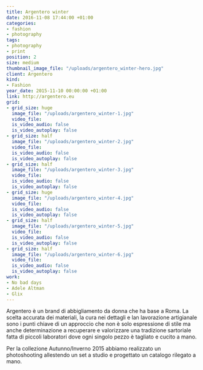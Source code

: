 ```yaml
---
title: Argentero winter
date: 2016-11-08 17:44:00 +01:00
categories:
- fashion
- photography
tags:
- photography
- print
position: 2
size: medium
thumbnail_image_file: "/uploads/argentero_winter-hero.jpg"
client: Argentero
kind:
- Fashion
year_date: 2015-11-10 00:00:00 +01:00
link: http://argentero.eu
grid:
- grid_size: huge
  image_file: "/uploads/argentero_winter-1.jpg"
  video_file:
  is_video_audio: false
  is_video_autoplay: false
- grid_size: half
  image_file: "/uploads/argentero_winter-2.jpg"
  video_file:
  is_video_audio: false
  is_video_autoplay: false
- grid_size: half
  image_file: "/uploads/argentero_winter-3.jpg"
  video_file:
  is_video_audio: false
  is_video_autoplay: false
- grid_size: huge
  image_file: "/uploads/argentero_winter-4.jpg"
  video_file:
  is_video_audio: false
  is_video_autoplay: false
- grid_size: half
  image_file: "/uploads/argentero_winter-5.jpg"
  video_file:
  is_video_audio: false
  is_video_autoplay: false
- grid_size: half
  image_file: "/uploads/argentero_winter-6.jpg"
  video_file:
  is_video_audio: false
  is_video_autoplay: false
work:
- No bad days
- Adele Altman
- Glix
---
```


Argentero è un brand di abbigliamento da donna che ha base a Roma.
La scelta accurata dei materiali, la cura nei dettagli e lan lavorazione artigianale sono i punti chiave di un approccio che non è solo espressione di stile ma anche determinazione a recuperare e valorizzare una tradizione sartoriale fatta di piccoli laboratori dove ogni singolo pezzo è tagliato e cucito a mano.

Per la collezione Autunno/Inverno 2015 abbiamo realizzato un photoshooting allestendo un set a studio e progettato un catalogo rilegato a mano.
